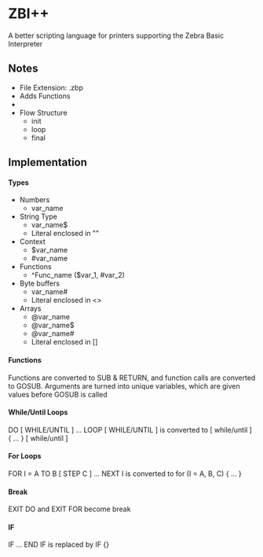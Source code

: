 # ZBI++
 A better scripting language for printers supporting the Zebra Basic Interpreter

## Notes
- File Extension:	.zbp
- Adds Functions
- 
- Flow Structure
	- init
	- loop
	- final

## Implementation

#### Types
- Numbers
	- var_name
- String Type
	- var_name$
	- Literal enclosed in ""
- Context
	- $var_name
	- #var_name
- Functions
	- ^Func_name ($var_1, #var_2)
- Byte buffers
	- var_name#
	- Literal enclosed in <>
- Arrays
	- @var_name
	- @var_name$
	- @var_name#
	- Literal enclosed in []

#### Functions
Functions are converted to SUB & RETURN, and function calls are converted to GOSUB. Arguments are turned into unique variables, which are given values before GOSUB is called

#### While/Until Loops
DO [ WHILE/UNTIL ] ... LOOP [ WHILE/UNTIL ] is converted to [ while/until ] { ... } [ while/until ]

#### For Loops
FOR I = A TO B [ STEP C ] ... NEXT I is converted to for (I = A, B, C) { ... }

#### Break
EXIT DO and EXIT FOR become break

#### IF
IF ... END IF is replaced by IF {}
